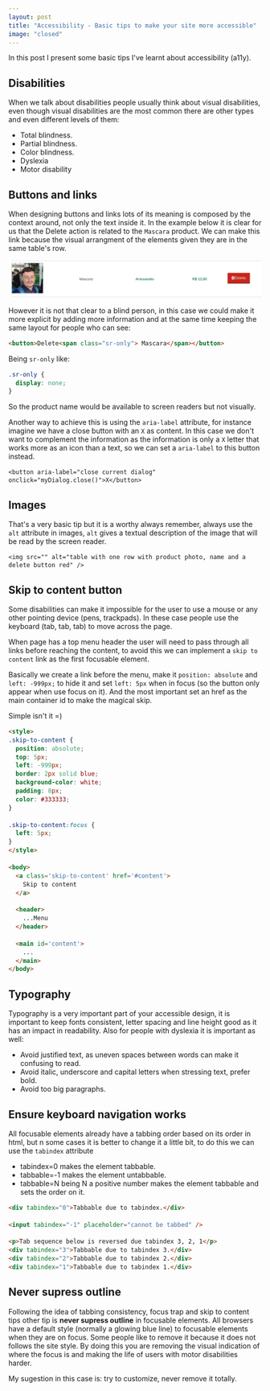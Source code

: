 ```yaml
---
layout: post
title: "Accessibility - Basic tips to make your site more accessible"
image: "closed"
---
```


In this post I present some basic tips I've learnt about accessibility (a11y).

## Disabilities

When we talk about disabilities people usually think about visual disabilities, even though visual disabilities
are the most common there are other types and even different levels of them:

  - Total blindness.
  - Partial blindness.
  - Color blindness.
  - Dyslexia
  - Motor disability

## Buttons and links

When designing buttons and links lots of its meaning is composed by the context around, not only the text inside it.
In the example below it is clear for us that the Delete action is related to the `Mascara` product. We can make this
link because the visual arrangment of the elements given they are in the same table's row.

![table with one row with product photo, name and a delete button red](/public/images/posts/a11y-delete.png)

However it is not that clear to a blind person, in this case we could make it more explicit by adding more information
and at the same time keeping the same layout for people who can see:

```html
<button>Delete<span class="sr-only"> Mascara</span></button>
```

Being `sr-only` like:

```css
.sr-only {
  display: none;
}
```

So the product name would be available to screen readers but not visually.

Another way to achieve this is using the `aria-label` attribute, for instance imagine we have a close button
with an `X` as content. In this case we don't want to complement the information as the information is only
a `X` letter that works more as an icon than a text, so we can set a `aria-label` to this button instead.

```
<button aria-label="close current dialog" onclick="myDialog.close()">X</button>
```

## Images

That's a very basic tip but it is a worthy always remember, always use the `alt` attribute in images, `alt` gives
a textual description of the image that will be read by the screen reader.

```
<img src="" alt="table with one row with product photo, name and a delete button red" />
```

## Skip to content button

Some disabilities can make it impossible for the user to use a mouse or any other pointing device (pens, trackpads). In
these case people use the keyboard (tab, tab, tab) to move across the page.

When page has a top menu header the user will need to pass through all links before reaching the content, to avoid this
we can implement a `skip to content` link as the first focusable element.

Basically we create a link before the menu, make it `position: absolute` and `left: -999px;` to hide it and set
`left: 5px` when in focus (so the button only appear when use focus on it). And the most important set an href as
the main container id to make the magical skip.

Simple isn't it =)

```html
<style>
.skip-to-content {
  position: absolute;
  top: 5px;
  left: -999px;
  border: 2px solid blue;
  background-color: white;
  padding: 8px;
  color: #333333;
}

.skip-to-content:focus {
  left: 5px;
}
</style>

<body>
  <a class='skip-to-content' href='#content'>
    Skip to content
  </a>

  <header>
    ...Menu
  </header>

  <main id='content'>
    ...
  </main>
</body>
```

## Typography

Typography is a very important part of your accessible design, it is important to keep fonts consistent,
letter spacing and line height good as it has an impact in readability. Also for people with dyslexia it is
important as well:

  - Avoid justified text, as uneven spaces between words can make it confusing to read.
  - Avoid italic, underscore and capital letters when stressing text, prefer bold.
  - Avoid too big paragraphs.

## Ensure keyboard navigation works

All focusable elements already have a tabbing order based on its order in html, but n some cases
it is better to change it a little bit, to do this we can use the `tabindex` attribute

  - tabindex=0 makes the element tabbable.
  - tabbable=-1 makes the element untabbable.
  - tabbable=N being N a positive number makes the element tabbable and sets the order on it.

```html
<div tabindex="0">Tabbable due to tabindex.</div>

<input tabindex="-1" placeholder="cannot be tabbed" />

<p>Tab sequence below is reversed due tabindex 3, 2, 1</p>
<div tabindex="3">Tabbable due to tabindex 3.</div>
<div tabindex="2">Tabbable due to tabindex 2.</div>
<div tabindex="1">Tabbable due to tabindex 1.</div>
```

## Never supress outline

Following the idea of tabbing consistency, focus trap and skip to content tips other tip is
**never supress outline** in focusable elements. All browsers have a default style (normally
a glowing blue line) to focusable elements when they are on focus. Some people like to remove it
because it does not follows the site style. By doing this you are removing the visual indication
of where the focus is and making the life of users with motor disabilities harder.

My sugestion in this case is: try to customize, never remove it totally.
